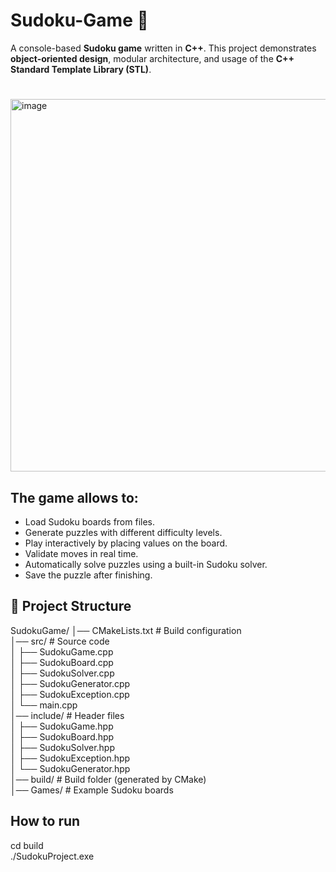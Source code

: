 # Sudoku-Game 🎲

A console-based **Sudoku game** written in **C++**. This project demonstrates **object-oriented design**, modular architecture, and usage of the **C++ Standard Template Library (STL)**.  
#
<img width="1200" height="596" alt="image" src="https://github.com/user-attachments/assets/e5a7ddda-3d3d-44c4-893d-d7eac589d799" />

## The game allows to: 
- Load Sudoku boards from files.
- Generate puzzles with different difficulty levels.
- Play interactively by placing values on the board.  
- Validate moves in real time.  
- Automatically solve puzzles using a built-in Sudoku solver.
- Save the puzzle after finishing.

## 📂 Project Structure
SudokuGame/
│── CMakeLists.txt # Build configuration  
│── src/ # Source code    
│ ├── SudokuGame.cpp  
│ ├── SudokuBoard.cpp  
│ ├── SudokuSolver.cpp    
│ ├── SudokuGenerator.cpp  
│ ├── SudokuException.cpp  
│ └── main.cpp  
│── include/ # Header files  
│ ├── SudokuGame.hpp  
│ ├── SudokuBoard.hpp  
│ ├── SudokuSolver.hpp  
│ ├── SudokuException.hpp  
│ └── SudokuGenerator.hpp  
│── build/ # Build folder (generated by CMake)  
│── Games/ # Example Sudoku boards  

## How to run 
cd build  
./SudokuProject.exe   



